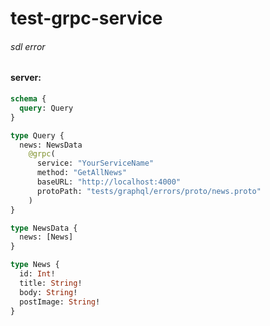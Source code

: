 # test-grpc-service

###### sdl error

#### server:

```graphql
schema {
  query: Query
}

type Query {
  news: NewsData
    @grpc(
      service: "YourServiceName"
      method: "GetAllNews"
      baseURL: "http://localhost:4000"
      protoPath: "tests/graphql/errors/proto/news.proto"
    )
}

type NewsData {
  news: [News]
}

type News {
  id: Int!
  title: String!
  body: String!
  postImage: String!
}
```
